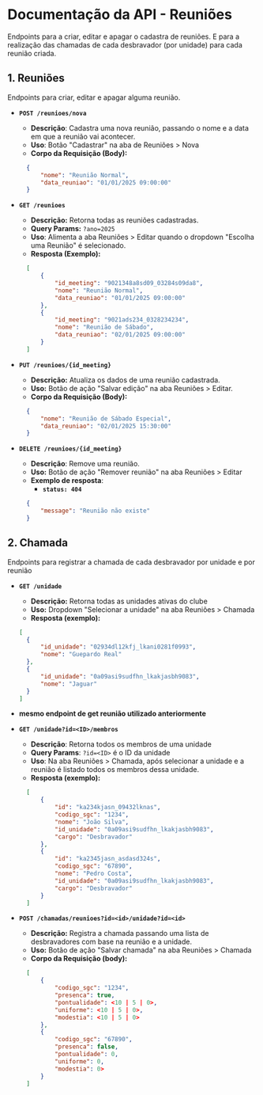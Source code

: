 # Documentação da API - Reuniões

Endpoints para a criar, editar e apagar o cadastra de reuniões. E para a realização das chamadas de cada desbravador (por unidade) para cada reunião criada.

## 1. Reuniões

Endpoints para criar, editar e apagar alguma reunião.

* **`POST /reunioes/nova`**
  * **Descrição**: Cadastra uma nova reunião, passando o nome e a data em que a reunião vai acontecer.
  * **Uso**: Botão "Cadastrar" na aba de Reuniões > Nova
  * **Corpo da Requisição (Body):**
  
  ```json
    {
        "nome": "Reunião Normal",
        "data_reuniao": "01/01/2025 09:00:00"
    }
  ```

* **`GET /reunioes`**
  * **Descrição:** Retorna todas as reuniões cadastradas.
  * **Query Params:** `?ano=2025`
  * **Uso**: Alimenta a aba Reuniões > Editar quando o dropdown "Escolha uma Reunião" é selecionado.
  * **Resposta (Exemplo):**

  ```json
    [
        {
            "id_meeting": "9021348a8sd09_03284s09da8",
            "nome": "Reunião Normal",
            "data_reuniao": "01/01/2025 09:00:00"
        },
        {
            "id_meeting": "9021ads234_0328234234",
            "nome": "Reunião de Sábado",
            "data_reuniao": "02/01/2025 09:00:00"
        }
    ]
  ```

* **`PUT /reunioes/{id_meeting}`**
  * **Descrição:** Atualiza os dados de uma reunião cadastrada.
  * **Uso:** Botão de ação "Salvar edição" na aba Reuniões > Editar.
  * **Corpo da Requisição (Body):**

  ```json
    {
        "nome": "Reunião de Sábado Especial",
        "data_reuniao": "02/01/2025 15:30:00"
    }
  ```

* **`DELETE /reunioes/{id_meeting}`**
  * **Descrição**: Remove uma reunião.
  * **Uso:** Botão de ação "Remover reunião" na aba Reuniões > Editar
  * **Exemplo de resposta**:
    * **`status: 404`**
  
  ```json
    {        
        "message": "Reunião não existe"
    }
  ```

## 2. Chamada

Endpoints para registrar a chamada de cada desbravador por unidade e por reunião

* **`GET /unidade`**
  * **Descrição:** Retorna todas as unidades ativas do clube
  * **Uso:** Dropdown "Selecionar a unidade" na aba Reuniões > Chamada
  * **Resposta (exemplo):**

  ```json
  [
    {
        "id_unidade": "02934dl12kfj_lkani0281f0993",
        "nome": "Guepardo Real"
    },
    {
        "id_unidade": "0a09asi9sudfhn_lkakjasbh9083",
        "nome": "Jaguar"
    }
  ]
  ```

* **mesmo endpoint de get reunião utilizado anteriormente**

* **`GET /unidade?id=<ID>/membros`**
  * **Descrição**: Retorna todos os membros de uma unidade
  * **Query Params**: `?id=<ID>` é o ID da unidade
  * **Uso**: Na aba Reuniões > Chamada, após selecionar a unidade e a reunião é listado todos os membros dessa unidade.
  * **Resposta (exemplo):**

  ```json
    [
        {
            "id": "ka234kjasn_09432lknas",
            "codigo_sgc": "1234",
            "nome": "João Silva",
            "id_unidade": "0a09asi9sudfhn_lkakjasbh9083",
            "cargo": "Desbravador"
        },
        {
            "id": "ka2345jasn_asdasd324s",
            "codigo_sgc": "67890",
            "nome": "Pedro Costa",
            "id_unidade": "0a09asi9sudfhn_lkakjasbh9083",
            "cargo": "Desbravador"
        }
    ]
  ```

* **`POST /chamadas/reunioes?id=<id>/unidade?id=<id>`**
  * **Descrição:** Registra a chamada passando uma lista de desbravadores com base na reunião e a unidade.
  * **Uso:** Botão de ação "Salvar chamada" na aba Reuniões > Chamada
  * **Corpo da Requisição (body):**

  ```json
    [
        {
            "codigo_sgc": "1234",
            "presenca": true,
            "pontualidade": <10 | 5 | 0>,
            "uniforme": <10 | 5 | 0>,
            "modestia": <10 | 5 | 0>
        },
        {
            "codigo_sgc": "67890",
            "presenca": false,
            "pontualidade": 0,
            "uniforme": 0,
            "modestia": 0>
        }
    ]
  ```
